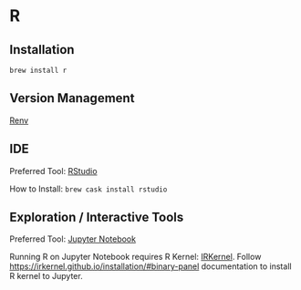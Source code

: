 # R

## Installation

`brew install r`

## Version Management

[Renv](https://github.com/viking/Renv)

## IDE

Preferred Tool: [RStudio](https://www.jetbrains.com/pycharm/)

How to Install: `brew cask install rstudio`

## Exploration / Interactive Tools

Preferred Tool: [Jupyter Notebook](../python/README.md#jupyter-notebook)

Running R on Jupyter Notebook requires R Kernel: [IRKernel](https://github.com/IRkernel/IRkernel). Follow https://irkernel.github.io/installation/#binary-panel documentation to install R kernel to Jupyter.